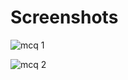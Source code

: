 # Screenshots

![mcq 1](https://github.com/sajalAppdevs/Objective_Question/assets/157599779/ebb04950-0fe4-4285-8c0a-1bd9222fc394)


![mcq 2](https://github.com/sajalAppdevs/Objective_Question/assets/157599779/4d6c3bcd-ad04-4897-910d-95a0a6272636)


